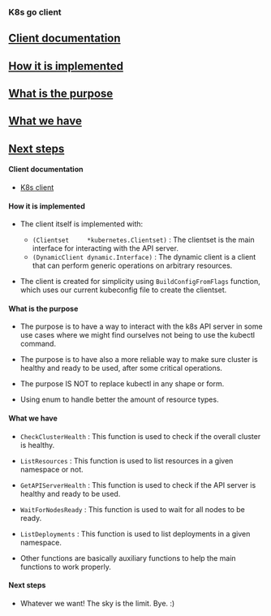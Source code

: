 ### K8s go client

## [Client documentation](#client-documentation)
## [How it is implemented](#how-it-is-implemented)
## [What is the purpose](#what-is-the-purpose)
## [What we have](#what-we-have)
## [Next steps](#next-steps)


#### Client documentation
- [K8s client](https://github.com/kubernetes/client-go)


#### How it is implemented

- The client itself is implemented with:
    - `(Clientset     *kubernetes.Clientset)`   : The clientset is the main interface for interacting with the API server.
    - `(DynamicClient dynamic.Interface)`       : The dynamic client is a client that can perform generic operations on arbitrary resources.

- The client is created for simplicity using `BuildConfigFromFlags` function, which uses our current kubeconfig file to create the clientset.

#### What is the purpose
- The purpose is to have a way to interact with the k8s API server in some use cases where we might find ourselves not being to use the kubectl command.

- The purpose is to have also a more reliable way to make sure cluster is healthy and ready to be used, after some critical operations.

- The purpose IS NOT to replace kubectl in any shape or form.

- Using enum to handle better the amount of resource types.

#### What we have

- `CheckClusterHealth`  : This function is used to check if the overall cluster is healthy.
- `ListResources`       : This function is used to list resources in a given namespace or not.
- `GetAPIServerHealth`  : This function is used to check if the API server is healthy and ready to be used.
- `WaitForNodesReady`   : This function is used to wait for all nodes to be ready.
- `ListDeployments`     : This function is used to list deployments in a given namespace.

- Other functions are basically auxiliary functions to help the main functions to work properly.


#### Next steps
-  Whatever we want! The sky is the limit. Bye. :)
